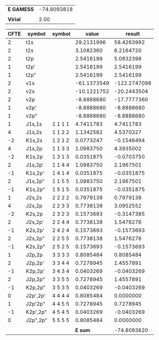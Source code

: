 <div class="grid-wrapper" id="integrals-table-8">

<div id="table1">

|              |             |
| ------------ | ----------- |
| **E GAMESS** | -74.8093818 |
|              |             |
| **Virial**   | 2.00        |

</div>

<div id="table2">

| CFTE | symbol   | symbol  | value       | result       |
| ---- | -------- | ------- | ----------- | ------------ |
| 2    | t1s      |         | 29.2131996  | 58.4263992   |
| 2    | t2s      |         | 3.1082360   | 6.2164720    |
| 2    | t2p      |         | 2.5416199   | 5.0832398    |
| 1    | t2p'     |         | 2.5416199   | 2.5416199    |
| 1    | t2p"     |         | 2.5416199   | 2.5416199    |
| 2    | v1s      |         | -61.1373549 | -122.2747098 |
| 2    | v2s      |         | -10.1221752 | -20.2443504  |
| 2    | v2p      |         | -8.8888680  | -17.7777360  |
| 1    | v2p'     |         | -8.8888680  | -8.8888680   |
| 1    | v2p"     |         | -8.8888680  | -8.8888680   |
| 1    | J1s,1s   | 1 1 1 1 | 4.7411783   | 4.7411783    |
| 4    | J1s,2s   | 1 1 2 2 | 1.1342582   | 4.5370327    |
| -2   | K1s,2s   | 1 2 1 2 | 0.0773247   | -0.1546494   |
| 4    | J1s,2p   | 1 1 3 3 | 1.0983750   | 4.3935002    |
| -2   | K1s,2p   | 1 3 1 3 | 0.0351875   | -0.0703750   |
| 2    | J1s,2p'  | 1 1 4 4 | 1.0983750   | 2.1967501    |
| -1   | K1s,2p'  | 1 4 1 4 | 0.0351875   | -0.0351875   |
| 2    | J1s,2p"  | 1 1 5 5 | 1.0983750   | 2.1967501    |
| -1   | K1s,2p"  | 1 5 1 5 | 0.0351875   | -0.0351875   |
| 1    | J2s,2s   | 2 2 2 2 | 0.7979138   | 0.7979138    |
| 4    | J2s,2p   | 2 2 3 3 | 0.7738138   | 3.0952552    |
| -2   | K2s,2p   | 2 3 2 3 | 0.1573693   | -0.3147385   |
| 2    | J2s,2p'  | 2 2 4 4 | 0.7738138   | 1.5476276    |
| -1   | K2s,2p'  | 2 4 2 4 | 0.1573693   | -0.1573693   |
| 2    | J2s,2p"  | 2 2 5 5 | 0.7738138   | 1.5476276    |
| -1   | K2s,2p"  | 2 5 2 5 | 0.1573693   | -0.1573693   |
| 1    | J2p,2p   | 3 3 3 3 | 0.8085484   | 0.8085484    |
| 2    | J2p,2p'  | 3 3 4 4 | 0.7278945   | 1.4557891    |
| -1   | K2p,2p'  | 3 4 3 4 | 0.0403269   | -0.0403269   |
| 2    | J2p,2p"  | 3 3 5 5 | 0.7278945   | 1.4557891    |
| -1   | K2p,2p"  | 3 5 3 5 | 0.0403269   | -0.0403269   |
| 0    | J2p',2p' | 4 4 4 4 | 0.8085484   | 0.0000000    |
| 1    | J2p'2p"  | 4 4 5 5 | 0.7278945   | 0.7278945    |
| -1   | K2p',2p" | 4 5 4 5 | 0.0403269   | -0.0403269   |
| 0    | J2p",2p" | 5 5 5 5 | 0.8085484   | 0.0000000    |
|      |          |         |             |              |
|      |          |         | **E sum**   | -74.8093820  |

</div>

</div>
